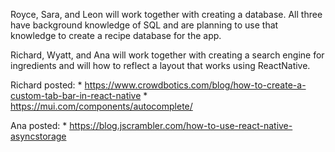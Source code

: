 Royce, Sara, and Leon will work together with creating a database. All three have background knowledge of SQL and are planning to use that knowledge to create a recipe database for the app.

Richard, Wyatt, and Ana will work together with creating a search engine for ingredients and will how to reflect a layout that works using ReactNative.

Richard posted:
    * https://www.crowdbotics.com/blog/how-to-create-a-custom-tab-bar-in-react-native
    * https://mui.com/components/autocomplete/ 

Ana posted:
    * https://blog.jscrambler.com/how-to-use-react-native-asyncstorage

